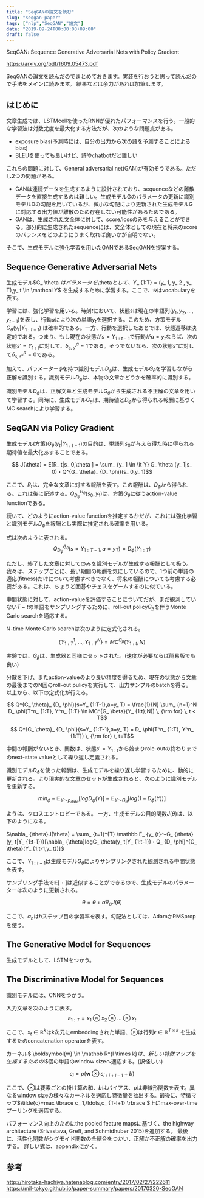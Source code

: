 ```yaml
---
title: "SeqGANの論文を読む"
slug: "seqgan-paper"
tags: ["nlp","SeqGAN","論文"]
date: "2019-09-24T00:00:00+09:00"
draft: false
---
```

SeqGAN: Sequence Generative Adversarial Nets with Policy Gradient

https://arxiv.org/pdf/1609.05473.pdf

SeqGANの論文を読んだのでまとめておきます。実装を行おうと思って読んだので手法をメインに読みます。
結果などは余力があれば加筆します。

## はじめに
文章生成では、LSTMcellを使ったRNNが優れたパフォーマンスを行う。一般的な学習法は対数尤度を最大化する方法だが、次のような問題点がある。

 - exposure bias(予測時には、自分の出力から次の語を予測することによるbias)
 - BLEUを使っても良いけど、詩やchatbotだと難しい

これらの問題に対して、General adversarial net(GAN)が有効そうである。ただし2つの問題がある。

- GANは連続データを生成するように設計されており、sequenceなどの離散データを直接生成するのは難しい。生成モデルGのパラメータの更新に識別モデルDの勾配を用いているが、微小な勾配により更新された生成モデルGに対応する出力値が離散のため存在しない可能性があるためである。
- GANは、生成された文全体に対して、score/lossのみを与えることができる。部分的に生成されたsequenceには、文全体としての現在と将来のscoreのバランスをどのようにうまく取れば良いかが自明でない。

そこで、生成モデルに強化学習を用いたGANであるSeqGANを提案する。


## Sequence Generative Adversarial Nets
生成モデル$G_ \theta $はパラメータを$\theta$として、$Y_ {1:T} = (y_ 1, y_ 2 , y_ T)$,$y_ t \in \mathcal Y$ を生成するために学習する。ここで、$\mathcal Y$はvocabularyを表す。

学習には、強化学習を用いる。時刻$t$において、状態$s$は現在の単語列$(y_ {1},y_ {2}, \ldots ,y_ {t-1})$を表し、行動$a$により次の単語$y_ t$を選択する。このため、方策モデル$G_ {\theta} (y_ {t}|Y_ {1:t-1})$ は確率的である。一方、行動を選択したあとでは、状態遷移は決定的である。つまり、もし現在の状態が$s=Y_ {1:t-1}$で行動が$a=y_ {t}$ならば、次の状態$s'=Y_ {1:t}$に対して、$\delta^a_ {s,s'}=1$である。そうでないなら、次の状態$s''$に対して$\delta^a_ {s,s''}=0$である。


加えて、パラメーター$\phi$を持つ識別モデル$D_ \phi$は、生成モデル$G_ \theta$を学習しながら正解を識別する。識別モデル$D_ \phi$は、本物の文章かどうかを確率的に識別する。

識別モデル$D_ \phi$は、正解文章と生成モデル$G_ \theta$から生成される不正解の文章を用いて学習する。同時に、生成モデル$G_ \theta$は、期待値と$D_ \phi$から得られる報酬に基づくMC searchにより学習する。

## SeqGAN via Policy Gradient
生成モデル(方策)$G_ \theta(y_ t|Y_ {1:t-1})$の目的は、単語列$s_ 0$が与えら得た時に得られる期待値を最大化あすることである。

$$ J(\theta) = E[R_ t|s_ 0,\theta ] = \sum_ {y_ 1 \in \it Y} G_ \theta (y_ 1|s_ 0)・Q^{G_ \theta}_ {D_ \phi}(s_ 0,y_ 1)$$

ここで、$R_ t$は、完全な文章に対する報酬を表す。この報酬は、$D_ {\phi}$から得られる。これは後に記述する。$Q^{G_ \theta}_ {D_ \phi}(s_ 0,y_ 1)$は、方策$G_ \theta$に従うaction-value functionである。

続いて、どのようにaction-value functionを推定するかだが、これには強化学習と識別モデル$D_ \phi$を報酬とし実際に推定される確率を用いる。

式は次のように表される。
$$ Q^{G_ \theta}_ {D_ \phi}(s=Y_ {1:T-1},a=y_ T) = D_ \phi(Y_ {1:T})$$

ただし、終了した文章に対してのみを識別モデルが生成する報酬として扱う。我々は、ステップごとに、長い期間の報酬を気にしているので、1つ前の単語の適応(fitness)だけについて考慮すべきでなく、将来の報酬についても考慮する必要がある。これは、ちょうど囲碁やチェスをゲームするのに似ている。


中間状態に対して、action-valueを評価することについてだが、まだ観測していない$T-t$の単語をサンプリングするために、roll-out policy$G_ \beta$を伴うMonte Carlo searchを適応する。

N-time Monte Carlo searchは次のように定式化される。

$$ \{ Y^1_ {1:T},...,Y^N_ {1:T} \} = MC^{G_ \beta}(Y_ {1:t},N) $$

実験では、$G_ \beta$は、生成器と同様にセットされた。(速度が必要ならば簡易版でも良い)

分散を下げ、またaction-valueのより良い精度を得るため、現在の状態から文章の最後までのN回のroll-out pulicyを実行して、出力サンプルのbatchを得る。
以上から、以下の定式化が行える。

$$ Q^{G_ \theta}_ {D_ \phi}(s=Y_ {1:T-1},a=y_ T) = \frac{1}{N} \sum_ {n=1}^N D_ \phi(T^n_ {1:T}, Y^n_ {1:T} \in MC^{G_ \beta}(Y_ {1:t};N)) \, {\rm for} \, t < T$$

$$ Q^{G_ \theta}_ {D_ \phi}(s=Y_ {1:T-1},a=y_ T) = D_ \phi(T^n_ {1:T}, Y^n_ {1:T}) \, {\rm for} \, t=T$$

中間の報酬がないとき、関数は、状態$s'=Y_ {1:t}$から始まりrole-outの終わりまでのnext-state valueとして繰り返し定義される。

識別モデル$D_ {\phi}$を使った報酬は、生成モデルを繰り返し学習するために、動的に更新される。より現実的な文章のセットが生成されると、次のように識別モデルを更新する。

$$
min_ \phi - \mathbb E_ {Y〜p_ {data}}[log D_ {\phi}(Y)] - \mathbb  E_ {Y〜G_ {\theta}}[log (1 - D_ {\phi}(Y))]
$$

ようは、クロスエントロピーである。
一方、生成モデルの目的関数$J(\theta)$は、以下のようになる。

$\nabla_ {\theta}J(\theta) = \sum_ {t=1}^{T} \mathbb E_ {y_ {t}〜G_ {\theta}(y_ t|Y_ {1:t-1})}[\nabla_ {\theta}logG_ \theta(y_ t|Y_ {1:t-1})・Q_ {D_ \phi}^{G_ \theta}(Y_ {1:t-1,y_ t})]$

ここで、$Y_ {1:t-1}$は生成モデル$G_ \theta$によりサンプリングされた観測される中間状態を表す。

サンプリング手法で$\mathbb E[・]$は近似することができるので、生成モデルのパラメーターは次のように更新される。

$$ \theta = \theta + \alpha \nabla_ \theta J(\theta)$$

ここで、$\alpha_ h$は$h$ステップ目の学習率を表す。勾配法としては、AdamかRMSpropを使う。


## The Generative Model for Sequences
生成モデルとして、LSTMをつかう。


## The Discriminative Model for Sequences
識別モデルには、CNNをつかう。

入力文章を次のように表す。
$$ \varepsilon_ {1:T} = x_ 1 \otimes	 x_ 2 \otimes \dots \otimes x_ t$$

ここで、$x_ t \in \mathbb R^k$はk次元にembeddingされた単語、$\otimes$は行列$\epsilon \in \mathbb R^{T \times k}$ を生成するたのconcatenation operatorを表す。

カーネル$ \boldsymbol{w} \in \mathbb R^{l \times k}$は、新しい特徴マップを生成するための$l$個の単語のwindow sizeへ適応する。(訳怪しい)

$$c_ i = \rho ( \boldsymbol{w} \otimes \varepsilon_ {i:i+l-1}+b )$$

ここで、$\otimes$は要素ごとの掛け算の和、$b$はバイアス、$\rho$は非線形関数を表す。異なるwindow sizeの様々なカーネルを適応し特徴量を抽出する。最後に、特徴マップ$\tilde{c}=max \lbrace c_ 1,\ldots,c_ {T-l+1} \rbrace $上にmax-over-timeプーリングを適応する。

パフォーマンス向上のためにthe pooled feature mapsに基づく、the highway architecture (Srivastava, Greff, and Schmidhuber 2015)を追加する。
最後に、活性化関数がシグモイド関数の全結合をつかい、正解か不正解の確率を出力する。
詳しい式は、appendixにかく。


## 参考
http://hirotaka-hachiya.hatenablog.com/entry/2017/02/27/222611
https://mil-tokyo.github.io/paper-summary/papers/20170320-SeqGAN


